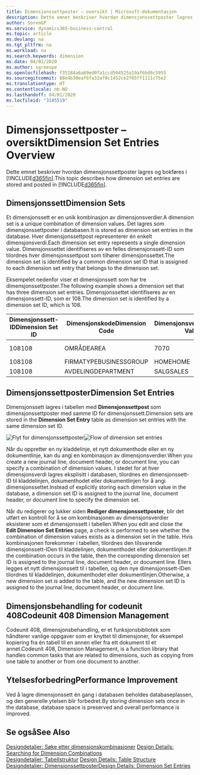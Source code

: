 ```yaml
---
title: Dimensjonssettposter – oversikt | Microsoft-dokumentasjon
description: Dette emnet beskriver hvordan dimensjonssettposter lagres og bokføres i Dynamics 365.
author: SorenGP
ms.service: dynamics365-business-central
ms.topic: article
ms.devlang: na
ms.tgt_pltfrm: na
ms.workload: na
ms.search.keywords: dimension
ms.date: 04/01/2020
ms.author: sgroespe
ms.openlocfilehash: f35184a6a69ed0fa1ccd504525a19af6bd9c5955
ms.sourcegitcommit: 88e4b30eaf6fa32af0c1452ce2f85ff1111c75e2
ms.translationtype: HT
ms.contentlocale: nb-NO
ms.lasthandoff: 04/01/2020
ms.locfileid: "3185519"
---
```

# <a name="dimension-set-entries-overview"></a><span data-ttu-id="5f65a-103">Dimensjonssettposter – oversikt</span><span class="sxs-lookup"><span data-stu-id="5f65a-103">Dimension Set Entries Overview</span></span>
<span data-ttu-id="5f65a-104">Dette emnet beskriver hvordan dimensjonssettposter lagres og bokføres i [!INCLUDE[d365fin](includes/d365fin_md.md)].</span><span class="sxs-lookup"><span data-stu-id="5f65a-104">This topic describes how dimension set entries are stored and posted in [!INCLUDE[d365fin](includes/d365fin_md.md)].</span></span>  

## <a name="dimension-sets"></a><span data-ttu-id="5f65a-105">Dimensjonssett</span><span class="sxs-lookup"><span data-stu-id="5f65a-105">Dimension Sets</span></span>  
<span data-ttu-id="5f65a-106">Et dimensjonssett er en unik kombinasjon av dimensjonsverdier.</span><span class="sxs-lookup"><span data-stu-id="5f65a-106">A dimension set is a unique combination of dimension values.</span></span> <span data-ttu-id="5f65a-107">Det lagres som dimensjonssettposter i databasen.</span><span class="sxs-lookup"><span data-stu-id="5f65a-107">It is stored as dimension set entries in the database.</span></span> <span data-ttu-id="5f65a-108">Hver dimensjonssettpost representerer én enkelt dimensjonsverdi.</span><span class="sxs-lookup"><span data-stu-id="5f65a-108">Each dimension set entry represents a single dimension value.</span></span> <span data-ttu-id="5f65a-109">Dimensjonssettet identifiseres av en felles dimensjonssett-ID som tilordnes hver dimensjonssettpost som tilhører dimensjonssettet.</span><span class="sxs-lookup"><span data-stu-id="5f65a-109">The dimension set is identified by a common dimension set ID that is assigned to each dimension set entry that belongs to the dimension set.</span></span>  

<span data-ttu-id="5f65a-110">Eksempelet nedenfor viser et dimensjonssett som har tre dimensjonssettposter.</span><span class="sxs-lookup"><span data-stu-id="5f65a-110">The following example shows a dimension set that has three dimension set entries.</span></span> <span data-ttu-id="5f65a-111">Dimensjonssettet identifiseres av en dimensjonssett-ID, som er 108.</span><span class="sxs-lookup"><span data-stu-id="5f65a-111">The dimension set is identified by a dimension set ID, which is 108.</span></span>  

|<span data-ttu-id="5f65a-112">Dimensjonssett-ID</span><span class="sxs-lookup"><span data-stu-id="5f65a-112">Dimension Set ID</span></span>|<span data-ttu-id="5f65a-113">Dimensjonskode</span><span class="sxs-lookup"><span data-stu-id="5f65a-113">Dimension Code</span></span>|<span data-ttu-id="5f65a-114">Dimensjonsverdikode</span><span class="sxs-lookup"><span data-stu-id="5f65a-114">Dimension Value Code</span></span>|<span data-ttu-id="5f65a-115">Navn på dimensjonsverdi</span><span class="sxs-lookup"><span data-stu-id="5f65a-115">Dimension Value Name</span></span>|  
|----------------------|--------------------|--------------------------|--------------------------|  
|<span data-ttu-id="5f65a-116">108</span><span class="sxs-lookup"><span data-stu-id="5f65a-116">108</span></span>|<span data-ttu-id="5f65a-117">OMRÅDE</span><span class="sxs-lookup"><span data-stu-id="5f65a-117">AREA</span></span>|<span data-ttu-id="5f65a-118">70</span><span class="sxs-lookup"><span data-stu-id="5f65a-118">70</span></span>|<span data-ttu-id="5f65a-119">Amerika – nord</span><span class="sxs-lookup"><span data-stu-id="5f65a-119">America North</span></span>|  
|<span data-ttu-id="5f65a-120">108</span><span class="sxs-lookup"><span data-stu-id="5f65a-120">108</span></span>|<span data-ttu-id="5f65a-121">FIRMATYPE</span><span class="sxs-lookup"><span data-stu-id="5f65a-121">BUSINESSGROUP</span></span>|<span data-ttu-id="5f65a-122">HOME</span><span class="sxs-lookup"><span data-stu-id="5f65a-122">HOME</span></span>|<span data-ttu-id="5f65a-123">Hjem</span><span class="sxs-lookup"><span data-stu-id="5f65a-123">Home</span></span>|  
|<span data-ttu-id="5f65a-124">108</span><span class="sxs-lookup"><span data-stu-id="5f65a-124">108</span></span>|<span data-ttu-id="5f65a-125">AVDELING</span><span class="sxs-lookup"><span data-stu-id="5f65a-125">DEPARTMENT</span></span>|<span data-ttu-id="5f65a-126">SALG</span><span class="sxs-lookup"><span data-stu-id="5f65a-126">SALES</span></span>|<span data-ttu-id="5f65a-127">Salg</span><span class="sxs-lookup"><span data-stu-id="5f65a-127">Sales</span></span>|  

## <a name="dimension-set-entries"></a><span data-ttu-id="5f65a-128">Dimensjonssettposter</span><span class="sxs-lookup"><span data-stu-id="5f65a-128">Dimension Set Entries</span></span>  
<span data-ttu-id="5f65a-129">Dimensjonssett lagres i tabellen med **Dimensjonssettpost** som dimensjonssettposter med samme ID for dimensjonssett.</span><span class="sxs-lookup"><span data-stu-id="5f65a-129">Dimension sets are stored in the **Dimension Set Entry** table as dimension set entries with the same dimension set ID.</span></span>  

<span data-ttu-id="5f65a-130">![Flyt for dimensjonssettposter](media/dimensionentrynav7.png "Flyt for dimensjonssettposter")</span><span class="sxs-lookup"><span data-stu-id="5f65a-130">![Flow of dimension set entries](media/dimensionentrynav7.png "Flow of dimension set entries")</span></span>  

<span data-ttu-id="5f65a-131">Når du oppretter en ny kladdelinje, et nytt dokumenthode eller en ny dokumentlinje, kan du angi en kombinasjon av dimensjonsverdier.</span><span class="sxs-lookup"><span data-stu-id="5f65a-131">When you create a new journal line, document header, or document line, you can specify a combination of dimension values.</span></span> <span data-ttu-id="5f65a-132">I stedet for at hver dimensjonsverdi lagres eksplisitt i databasen, tilordnes en dimensjonssett-ID til kladdelinjen, dokumenthodet eller dokumentlinjen for å angi dimensjonssettet.</span><span class="sxs-lookup"><span data-stu-id="5f65a-132">Instead of explicitly storing each dimension value in the database, a dimension set ID is assigned to the journal line, document header, or document line to specify the dimension set.</span></span>  

<span data-ttu-id="5f65a-133">Når du redigerer og lukker siden **Rediger dimensjonssettposter**, blir det utført en kontroll for å se om kombinasjonen av dimensjonsverdier eksisterer som et dimensjonssett i tabellen.</span><span class="sxs-lookup"><span data-stu-id="5f65a-133">When you edit and close the **Edit Dimension Set Entries** page, a check is performed to see whether the combination of dimension values exists as a dimension set in the table.</span></span> <span data-ttu-id="5f65a-134">Hvis kombinasjonen forekommer i tabellen, tilordnes den tilsvarende dimensjonssett-IDen til kladdelinjen, dokumenthodet eller dokumentlinjen.</span><span class="sxs-lookup"><span data-stu-id="5f65a-134">If the combination occurs in the table, then the corresponding dimension set ID is assigned to the journal line, document header, or document line.</span></span> <span data-ttu-id="5f65a-135">Ellers legges et nytt dimensjonssett til i tabellen, og den nye dimensjonssett-IDen tilordnes til kladdelinjen, dokumenthodet eller dokumentlinjen.</span><span class="sxs-lookup"><span data-stu-id="5f65a-135">Otherwise, a new dimension set is added to the table, and the new dimension set ID is assigned to the journal line, document header, or document line.</span></span>

## <a name="codeunit-408-dimension-management"></a><span data-ttu-id="5f65a-136">Dimensjonsbehandling for codeunit 408</span><span class="sxs-lookup"><span data-stu-id="5f65a-136">Codeunit 408 Dimension Management</span></span>
<span data-ttu-id="5f65a-137">Codeunit 408, dimensjonsbehandling, er et funksjonsbibliotek som håndterer vanlige oppgaver som er knyttet til dimensjoner, for eksempel kopiering fra én tabell til en annen eller fra ett dokument til et annet.</span><span class="sxs-lookup"><span data-stu-id="5f65a-137">Codeunit 408, Dimension Management, is a function library that handles common tasks that are related to dimensions, such as copying from one table to another or from one document to another.</span></span>

## <a name="performance-improvement"></a><span data-ttu-id="5f65a-138">Ytelsesforbedring</span><span class="sxs-lookup"><span data-stu-id="5f65a-138">Performance Improvement</span></span>  
<span data-ttu-id="5f65a-139">Ved å lagre dimensjonssett én gang i databasen beholdes databaseplassen, og den generelle ytelsen blir forbedret.</span><span class="sxs-lookup"><span data-stu-id="5f65a-139">By storing dimension sets once in the database, database space is preserved and overall performance is improved.</span></span>  

## <a name="see-also"></a><span data-ttu-id="5f65a-140">Se også</span><span class="sxs-lookup"><span data-stu-id="5f65a-140">See Also</span></span>  
<span data-ttu-id="5f65a-141">[Designdetaljer: Søke etter dimensjonskombinasjoner](design-details-searching-for-dimension-combinations.md) </span><span class="sxs-lookup"><span data-stu-id="5f65a-141">[Design Details: Searching for Dimension Combinations](design-details-searching-for-dimension-combinations.md) </span></span>  
<span data-ttu-id="5f65a-142">[Designdetaljer: Tabellstruktur](design-details-table-structure.md) </span><span class="sxs-lookup"><span data-stu-id="5f65a-142">[Design Details: Table Structure](design-details-table-structure.md) </span></span>  
[<span data-ttu-id="5f65a-143">Designdetaljer: Dimensjonssettposter</span><span class="sxs-lookup"><span data-stu-id="5f65a-143">Design Details: Dimension Set Entries</span></span>](design-details-dimension-set-entries.md)   
